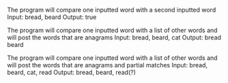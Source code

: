 The program will compare one inputted word with a second inputted word
Input: bread, beard
Output: true

The program will compare one inputted word with a list of other words and will post the words that are anagrams
Input: bread, beard, cat
Output: bread beard

The program will compare one inputted word with a list of other words and will post the words that are anagrams and partial matches
Input: bread, beard, cat, read
Output: bread, beard, read(?)
